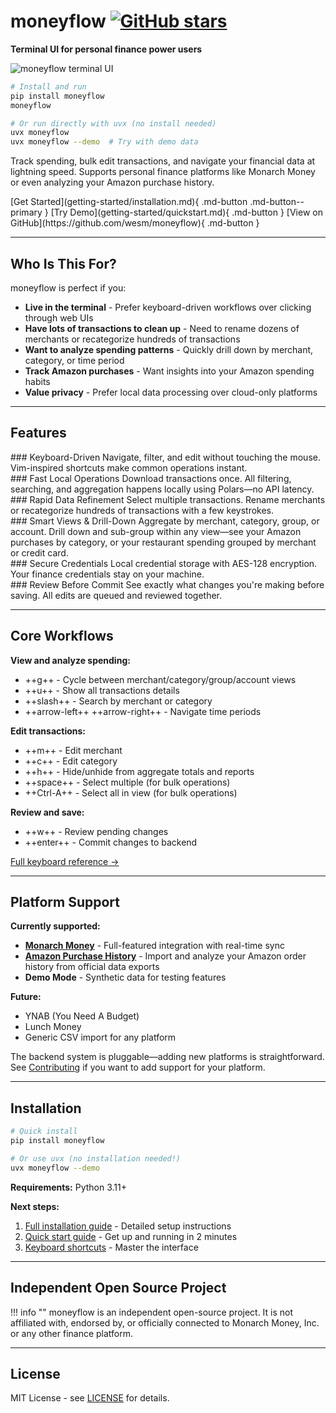 # moneyflow [![GitHub stars](https://img.shields.io/github/stars/wesm/moneyflow?style=social)](https://github.com/wesm/moneyflow/stargazers)

**Terminal UI for personal finance power users**

![moneyflow terminal UI](https://raw.githubusercontent.com/wesm/moneyflow-assets/main/home-screen.png)

```bash
# Install and run
pip install moneyflow
moneyflow

# Or run directly with uvx (no install needed)
uvx moneyflow
uvx moneyflow --demo  # Try with demo data
```

Track spending, bulk edit transactions, and navigate your financial data at lightning speed. Supports personal finance platforms like Monarch Money or even analyzing your Amazon purchase history.

<div class="quick-links" markdown>
[Get Started](getting-started/installation.md){ .md-button .md-button--primary }
[Try Demo](getting-started/quickstart.md){ .md-button }
[View on GitHub](https://github.com/wesm/moneyflow){ .md-button }
</div>

---

## Who Is This For?

moneyflow is perfect if you:

- **Live in the terminal** - Prefer keyboard-driven workflows over clicking through web UIs
- **Have lots of transactions to clean up** - Need to rename dozens of merchants or recategorize hundreds of transactions
-  **Want to analyze spending patterns** - Quickly drill down by merchant, category, or time period
- **Track Amazon purchases** - Want insights into your Amazon spending habits
- **Value privacy** - Prefer local data processing over cloud-only platforms

---

## Features

<div class="feature-grid" markdown>

<div class="feature-card" markdown>
### Keyboard-Driven
Navigate, filter, and edit without touching the mouse. Vim-inspired shortcuts make common operations instant.
</div>

<div class="feature-card" markdown>
### Fast Local Operations
Download transactions once. All filtering, searching, and aggregation happens locally using Polars—no API latency.
</div>

<div class="feature-card" markdown>
### Rapid Data Refinement
Select multiple transactions. Rename merchants or recategorize hundreds of transactions with a few keystrokes.
</div>

<div class="feature-card" markdown>
### Smart Views & Drill-Down
Aggregate by merchant, category, group, or account. Drill down and sub-group within any view—see your Amazon purchases by category, or your restaurant spending grouped by merchant or credit card.
</div>

<div class="feature-card" markdown>
### Secure Credentials
Local credential storage with AES-128 encryption. Your finance credentials stay on your machine.
</div>

<div class="feature-card" markdown>
### Review Before Commit
See exactly what changes you're making before saving. All edits are queued and reviewed together.
</div>

</div>

---

## Core Workflows

**View and analyze spending:**

- ++g++ - Cycle between merchant/category/group/account views
- ++u++ - Show all transactions details
- ++slash++ - Search by merchant or category
- ++arrow-left++ ++arrow-right++ - Navigate time periods

**Edit transactions:**

- ++m++ - Edit merchant
- ++c++ - Edit category
- ++h++ - Hide/unhide from aggregate totals and reports
- ++space++ - Select multiple (for bulk operations)
- ++Ctrl-A++ - Select all in view (for bulk operations)

**Review and save:**

- ++w++ - Review pending changes
- ++enter++ - Commit changes to backend

[Full keyboard reference →](guide/keyboard-shortcuts.md)

---

## Platform Support

**Currently supported:**

- **[Monarch Money](https://www.monarchmoney.com/)** - Full-featured integration with real-time sync
- **[Amazon Purchase History](guide/amazon-mode.md)** - Import and analyze your Amazon order history from official data exports
- **Demo Mode** - Synthetic data for testing features

**Future:**

- YNAB (You Need A Budget)
- Lunch Money
- Generic CSV import for any platform

The backend system is pluggable—adding new platforms is straightforward. See [Contributing](development/contributing.md) if you want to add support for your platform.

---

## Installation

```bash
# Quick install
pip install moneyflow

# Or use uvx (no installation needed!)
uvx moneyflow --demo
```

**Requirements:** Python 3.11+

**Next steps:**

1. [Full installation guide](getting-started/installation.md) - Detailed setup instructions
2. [Quick start guide](getting-started/quickstart.md) - Get up and running in 2 minutes
3. [ Keyboard shortcuts](guide/keyboard-shortcuts.md) - Master the interface

---

## Independent Open Source Project 

!!! info ""
    moneyflow is an independent open-source project. It is not affiliated with, endorsed by, or officially connected to Monarch Money, Inc. or any other finance platform.

---

## License

MIT License - see [LICENSE](https://github.com/wesm/moneyflow/blob/main/LICENSE) for details.

